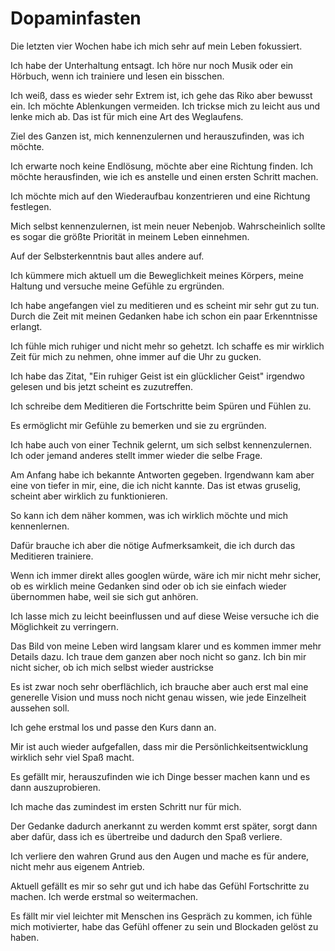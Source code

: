 # Dopaminfasten

Die letzten vier Wochen habe ich mich sehr auf mein Leben fokussiert.

Ich habe der Unterhaltung entsagt. Ich höre nur noch Musik oder ein Hörbuch, wenn ich trainiere und lesen ein bisschen.

Ich weiß, dass es wieder sehr Extrem ist, ich gehe das Riko aber bewusst ein. Ich möchte Ablenkungen vermeiden. Ich trickse mich zu leicht aus und lenke mich ab. Das ist für mich eine Art des Weglaufens.

Ziel des Ganzen ist, mich kennenzulernen und herauszufinden, was ich möchte.

Ich erwarte noch keine Endlösung, möchte aber eine Richtung finden. Ich möchte herausfinden, wie ich es anstelle und einen ersten Schritt machen.

Ich möchte mich auf den Wiederaufbau konzentrieren und eine Richtung festlegen.

Mich selbst kennenzulernen, ist mein neuer Nebenjob. Wahrscheinlich sollte es sogar die größte Priorität in meinem Leben einnehmen.

Auf der Selbsterkenntnis baut alles andere auf.

Ich kümmere mich aktuell um die Beweglichkeit meines Körpers, meine Haltung und versuche meine Gefühle zu ergründen.

Ich habe angefangen viel zu meditieren und es scheint mir sehr gut zu tun. Durch die Zeit mit meinen Gedanken habe ich schon ein paar Erkenntnisse erlangt. 

Ich fühle mich ruhiger und nicht mehr so gehetzt. Ich schaffe es mir wirklich Zeit für mich zu nehmen, ohne immer auf die Uhr zu gucken.

Ich habe das Zitat, "Ein ruhiger Geist ist ein glücklicher Geist" irgendwo gelesen und bis jetzt scheint es zuzutreffen.

Ich schreibe dem Meditieren die Fortschritte beim Spüren und Fühlen zu.

Es ermöglicht mir Gefühle zu bemerken und sie zu ergründen.

Ich habe auch von einer Technik gelernt, um sich selbst kennenzulernen. Ich oder jemand anderes stellt immer wieder die selbe Frage.

Am Anfang habe ich bekannte Antworten gegeben. Irgendwann kam aber eine von tiefer in mir, eine, die ich nicht kannte. Das ist etwas gruselig, scheint aber wirklich zu funktionieren.

So kann ich dem näher kommen, was ich wirklich möchte und mich kennenlernen.

Dafür brauche ich aber die nötige Aufmerksamkeit, die ich durch das Meditieren trainiere.

Wenn ich immer direkt alles googlen würde, wäre ich mir nicht mehr sicher, ob es wirklich meine Gedanken sind oder ob ich sie einfach wieder übernommen habe, weil sie sich gut anhören.

Ich lasse mich zu leicht beeinflussen und auf diese Weise versuche ich die Möglichkeit zu verringern.

Das Bild von meine Leben wird langsam klarer und es kommen immer mehr Details dazu. Ich traue dem ganzen aber noch nicht so ganz. Ich bin mir nicht sicher, ob ich mich selbst wieder austrickse

Es ist zwar noch sehr oberflächlich, ich brauche aber auch erst mal eine generelle Vision und muss noch nicht genau wissen, wie jede Einzelheit aussehen soll.

Ich gehe erstmal los und passe den Kurs dann an.

Mir ist auch wieder aufgefallen, dass mir die Persönlichkeitsentwicklung wirklich sehr viel Spaß macht.

Es gefällt mir, herauszufinden wie ich Dinge besser machen kann und es dann auszuprobieren.

Ich mache das zumindest im ersten Schritt nur für mich. 

Der Gedanke dadurch anerkannt zu werden kommt erst später, sorgt dann aber dafür, dass ich es übertreibe und dadurch den Spaß verliere.

Ich verliere den wahren Grund aus den Augen und mache es für andere, nicht mehr aus eigenem Antrieb.

Aktuell gefällt es mir so sehr gut und ich habe das Gefühl Fortschritte zu machen. Ich werde erstmal so weitermachen.

Es fällt mir viel leichter mit Menschen ins Gespräch zu kommen, ich fühle mich motivierter, habe das Gefühl offener zu sein und Blockaden gelöst zu haben.